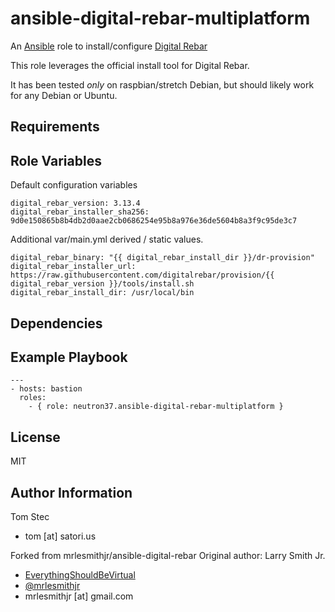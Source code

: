 # ansible-digital-rebar-multiplatform

An [Ansible](https://www.ansible.com) role to install/configure [Digital Rebar](http://rebar.digital/)

This role leverages the official install tool for Digital Rebar.

It has been tested *only* on raspbian/stretch Debian, but should likely work for any Debian or Ubuntu.

## Requirements

## Role Variables

Default configuration variables

```
digital_rebar_version: 3.13.4
digital_rebar_installer_sha256: 9d0e150865b8b4db2d0aae2cb0686254e95b8a976e36de5604b8a3f9c95de3c7
```

Additional var/main.yml derived / static values.

```
digital_rebar_binary: "{{ digital_rebar_install_dir }}/dr-provision"
digital_rebar_installer_url: https://raw.githubusercontent.com/digitalrebar/provision/{{ digital_rebar_version }}/tools/install.sh
digital_rebar_install_dir: /usr/local/bin
```

## Dependencies

## Example Playbook

```
---
- hosts: bastion
  roles:
    - { role: neutron37.ansible-digital-rebar-multiplatform }
```

## License

MIT

## Author Information

Tom Stec

- tom [at] satori.us

Forked from mrlesmithjr/ansible-digital-rebar
Original author: Larry Smith Jr.

-   [EverythingShouldBeVirtual](http://everythingshouldbevirtual.com)
-   [@mrlesmithjr](https://www.twitter.com/mrlesmithjr)
-   mrlesmithjr [at] gmail.com

